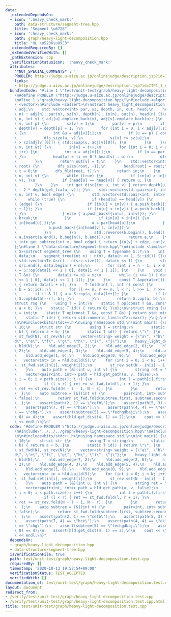 ```yaml
---
data:
  _extendedDependsOn:
  - icon: ':heavy_check_mark:'
    path: data-structure/segment-tree.hpp
    title: "Segment \u6728"
  - icon: ':heavy_check_mark:'
    path: graph/heavy-light-decomposition.hpp
    title: "HL \u5206\u89E3"
  _extendedRequiredBy: []
  _extendedVerifiedWith: []
  _pathExtension: cpp
  _verificationStatusIcon: ':heavy_check_mark:'
  attributes:
    '*NOT_SPECIAL_COMMENTS*': ''
    PROBLEM: http://judge.u-aizu.ac.jp/onlinejudge/description.jsp?id=ITP1_1_A&lang=ja
    links:
    - http://judge.u-aizu.ac.jp/onlinejudge/description.jsp?id=ITP1_1_A&lang=ja
  bundledCode: "#line 1 \"test/unit-test/graph/heavy-light-decomposition.test.cpp\"\
    \n#define PROBLEM \"http://judge.u-aizu.ac.jp/onlinejudge/description.jsp?id=ITP1_1_A&lang=ja\"\
    \n#line 1 \"graph/heavy-light-decomposition.hpp\"\n#include <algorithm>\n#include\
    \ <vector>\n#include <cassert>\n\nstruct heavy_light_decomposition {\n    std::vector<std::vector<int>>\
    \ adj;\n    std::vector<int> par, sz, depth, in, out, head;\n    heavy_light_decomposition(int\
    \ n) : adj(n), par(n), sz(n), depth(n), in(n), out(n), head(n) {}\n    void add_edge(int\
    \ u, int v) { adj[u].emplace_back(v), adj[v].emplace_back(u); }\n    void dfs_size(int\
    \ v, int p) {\n        sz[v] = 1;\n        par[v] = p;\n        if (p != -1) {\
    \ depth[v] = depth[p] + 1; }\n        for (int i = 0; i < adj[v].size(); i++)\
    \ {\n            int &u = adj[v][i];\n            if (u == p) { continue; }\n\
    \            dfs_size(u, v);\n            sz[v] += sz[u];\n            if (sz[u]\
    \ > sz[adj[v][0]]) { std::swap(u, adj[v][0]); }\n        }\n    }\n    int dfs_hld(int\
    \ v, int &t) {\n        in[v] = t++;\n        for (int i = 0; i < adj[v].size();\
    \ i++) {\n            int u = adj[v][i];\n            if (u == par[v]) { continue;\
    \ }\n            head[u] = (i == 0 ? head[v] : u);\n            dfs_hld(u, t);\n\
    \        }\n        return out[v] = t;\n    }\n    std::vector<int> build(int\
    \ root) {\n        dfs_size(root, -1);\n        head[root] = root;\n        int\
    \ t = 0;\n        dfs_hld(root, t);\n        return in;\n    }\n    int get_lca(int\
    \ u, int v) {\n        while (true) {\n            if (in[u] > in[v]) { std::swap(u,\
    \ v); }\n            if (head[u] == head[v]) { return u; }\n            v = par[head[v]];\n\
    \        }\n    }\n    int get_dist(int u, int v) { return depth[u] + depth[v]\
    \ - 2 * depth[get_lca(u, v)]; }\n    std::vector<std::pair<int, int>> get_path(int\
    \ u, int v, bool edge) {\n        std::vector<std::pair<int, int>> a, b;\n   \
    \     while (true) {\n            if (head[u] == head[v]) {\n                if\
    \ (edge) {\n                    if (in[u] > in[v]) { a.push_back({in[u], in[v]\
    \ + 1}); }\n                    if (in[u] < in[v]) { a.push_back({in[u] + 1, in[v]});\
    \ }\n                } else { a.push_back({in[u], in[v]}); }\n               \
    \ break;\n            }\n            if (in[u] > in[v]) {\n                a.push_back({in[u],\
    \ in[head[u]]});\n                u = par[head[u]];\n            } else {\n  \
    \              b.push_back({in[head[v]], in[v]});\n                v = par[head[v]];\n\
    \            }\n        }\n        std::reverse(b.begin(), b.end());\n       \
    \ a.insert(a.end(), b.begin(), b.end());\n        return a;\n    }\n    std::pair<int,\
    \ int> get_subtree(int v, bool edge) { return {in[v] + edge, out[v] - 1}; }\n\
    };\n#line 3 \"data-structure/segment-tree.hpp\"\n#include <limits>\n\ntemplate<typename\
    \ S>\nstruct segment_tree {\n    using T = typename S::T;\n    int n;\n    std::vector<T>\
    \ data;\n    segment_tree(int n) : n(n), data(n << 1, S::id()) {}\n    segment_tree(const\
    \ std::vector<T> &src) : n(src.size()), data(n << 1) {\n        std::copy(src.begin(),\
    \ src.end(), data.begin() + n);\n        for (int i = n - 1; i > 0; i--) { data[i]\
    \ = S::op(data[i << 1 | 0], data[i << 1 | 1]); }\n    }\n    void set(int i, const\
    \ T &x) {\n        data[i += n] = x;\n        while (i >>= 1) { data[i] = S::op(data[i\
    \ << 1 | 0], data[i << 1 | 1]); }\n    }\n    const T &operator[](int i) const\
    \ { return data[i + n]; }\n    T fold(int l, int r) const {\n        T a = S::id(),\
    \ b = S::id();\n        for (l += n, r += n; l < r; l >>= 1, r >>= 1) {\n    \
    \        if (l & 1) { a = S::op(a, data[l++]); }\n            if (r & 1) { b =\
    \ S::op(data[--r], b); }\n        }\n        return S::op(a, b);\n    }\n};\n\n\
    struct rsq {\n    using T = int;\n    static T op(const T &a, const T &b) { return\
    \ a + b; }\n    static T id() { return 0; }\n};\n\nstruct rminq {\n    using T\
    \ = int;\n    static T op(const T &a, const T &b) { return std::min(a, b); }\n\
    \    static T id() { return std::numeric_limits<T>::max(); }\n};\n#line 4 \"test/unit-test/graph/heavy-light-decomposition.test.cpp\"\
    \n\n#include<bits/stdc++.h>\nusing namespace std;\n\nint main() {\n    int N =\
    \ 10;\n    struct str {\n        using T = string;\n        static T op(T a, T\
    \ b) { return a + b; }\n        static T id() { return \"\"; }\n    };\n    segment_tree<str>\
    \ st_fwd(N), st_rev(N);\n    vector<string> weight = {\"a\", \"b\", \"c\", \"\
    d\", \"e\", \"f\", \"g\", \"h\", \"i\", \"j\"};\n    heavy_light_decomposition\
    \ hld(N);\n    hld.add_edge(7, 2);\n    hld.add_edge(2, 6);\n    hld.add_edge(4,\
    \ 2);\n    hld.add_edge(4, 3);\n    hld.add_edge(5, 4);\n    hld.add_edge(5, 1);\n\
    \    hld.add_edge(1, 0);\n    hld.add_edge(0, 9);\n    hld.add_edge(5, 8);\n \
    \   vector<int> in = hld.build(5);\n    for (int i = 0; i < N; i++) {\n      \
    \  st_fwd.set(in[i], weight[i]);\n        st_rev.set(N - in[i] - 1, weight[i]);\n\
    \    }\n    auto path = [&](int u, int v) {\n        string ret = \"\";\n    \
    \    vector<pair<int, int>> path = hld.get_path(u, v, false);\n        for (int\
    \ i = 0; i < path.size(); i++) {\n            int l = path[i].first, r = path[i].second;\n\
    \            if (l < r) { ret += st_fwd.fold(l, r + 1); }\n            else {\
    \ ret += st_rev.fold(N - l - 1, N - r); }\n        }\n        return ret;\n  \
    \  };\n    auto subtree = [&](int v) {\n        pair<int, int> subtree = hld.get_subtree(v,\
    \ false);\n        return st_fwd.fold(subtree.first, subtree.second + 1);\n  \
    \  };\n    assert(path(2, 1) == \"cefb\");\n    assert(path(5, 3) == \"fed\");\n\
    \    assert(path(7, 4) == \"hce\");\n    assert(path(4, 4) == \"e\");\n    assert(subtree(2)\
    \ == \"chg\");\n    assert(subtree(5) == \"fechgdbaji\");\n    assert(hld.get_dist(2,\
    \ 0) == 4);\n    assert(hld.get_dist(4, 1) == 2);\n\n    cout << \"Hello World\"\
    \ << endl;\n}\n"
  code: "#define PROBLEM \"http://judge.u-aizu.ac.jp/onlinejudge/description.jsp?id=ITP1_1_A&lang=ja\"\
    \n#include\"../../../graph/heavy-light-decomposition.hpp\"\n#include\"../../../data-structure/segment-tree.hpp\"\
    \n\n#include<bits/stdc++.h>\nusing namespace std;\n\nint main() {\n    int N =\
    \ 10;\n    struct str {\n        using T = string;\n        static T op(T a, T\
    \ b) { return a + b; }\n        static T id() { return \"\"; }\n    };\n    segment_tree<str>\
    \ st_fwd(N), st_rev(N);\n    vector<string> weight = {\"a\", \"b\", \"c\", \"\
    d\", \"e\", \"f\", \"g\", \"h\", \"i\", \"j\"};\n    heavy_light_decomposition\
    \ hld(N);\n    hld.add_edge(7, 2);\n    hld.add_edge(2, 6);\n    hld.add_edge(4,\
    \ 2);\n    hld.add_edge(4, 3);\n    hld.add_edge(5, 4);\n    hld.add_edge(5, 1);\n\
    \    hld.add_edge(1, 0);\n    hld.add_edge(0, 9);\n    hld.add_edge(5, 8);\n \
    \   vector<int> in = hld.build(5);\n    for (int i = 0; i < N; i++) {\n      \
    \  st_fwd.set(in[i], weight[i]);\n        st_rev.set(N - in[i] - 1, weight[i]);\n\
    \    }\n    auto path = [&](int u, int v) {\n        string ret = \"\";\n    \
    \    vector<pair<int, int>> path = hld.get_path(u, v, false);\n        for (int\
    \ i = 0; i < path.size(); i++) {\n            int l = path[i].first, r = path[i].second;\n\
    \            if (l < r) { ret += st_fwd.fold(l, r + 1); }\n            else {\
    \ ret += st_rev.fold(N - l - 1, N - r); }\n        }\n        return ret;\n  \
    \  };\n    auto subtree = [&](int v) {\n        pair<int, int> subtree = hld.get_subtree(v,\
    \ false);\n        return st_fwd.fold(subtree.first, subtree.second + 1);\n  \
    \  };\n    assert(path(2, 1) == \"cefb\");\n    assert(path(5, 3) == \"fed\");\n\
    \    assert(path(7, 4) == \"hce\");\n    assert(path(4, 4) == \"e\");\n    assert(subtree(2)\
    \ == \"chg\");\n    assert(subtree(5) == \"fechgdbaji\");\n    assert(hld.get_dist(2,\
    \ 0) == 4);\n    assert(hld.get_dist(4, 1) == 2);\n\n    cout << \"Hello World\"\
    \ << endl;\n}"
  dependsOn:
  - graph/heavy-light-decomposition.hpp
  - data-structure/segment-tree.hpp
  isVerificationFile: true
  path: test/unit-test/graph/heavy-light-decomposition.test.cpp
  requiredBy: []
  timestamp: '2020-10-13 19:52:54+09:00'
  verificationStatus: TEST_ACCEPTED
  verifiedWith: []
documentation_of: test/unit-test/graph/heavy-light-decomposition.test.cpp
layout: document
redirect_from:
- /verify/test/unit-test/graph/heavy-light-decomposition.test.cpp
- /verify/test/unit-test/graph/heavy-light-decomposition.test.cpp.html
title: test/unit-test/graph/heavy-light-decomposition.test.cpp
---
```

